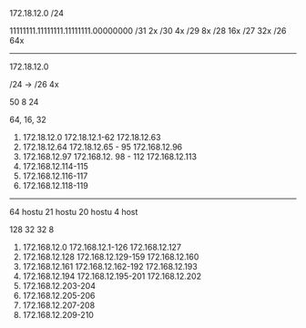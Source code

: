 172.18.12.0 /24

11111111.11111111.11111111.00000000
/31 2x
/30 4x
/29 8x
/28 16x
/27 32x
/26 64x



---
172.18.12.0

/24 ->  /26 4x

50 8 24

64, 16, 32

1. 172.18.12.0 172.18.12.1-62 172.18.12.63
2. 172.18.12.64 172.18.12.65 - 95 172.168.12.96
3. 172.168.12.97 172.168.12. 98 - 112 172.168.12.113
4. 172.168.12.114-115
5. 172.168.12.116-117
6. 172.168.12.118-119
---

64 hostu
21 hostu 
20 hostu
4 host

128 32 32 8
1. 172.168.12.0 172.168.12.1-126 172.168.12.127
2. 172.168.12.128 172.168.12.129-159 172.168.12.160
3. 172.168.12.161 172.168.12.162-192 172.168.12.193
4. 172.168.12.194 172.168.12.195-201 172.168.12.202
5. 172.168.12.203-204
6. 172.168.12.205-206
7. 172.168.12.207-208
8. 172.168.12.209-210
